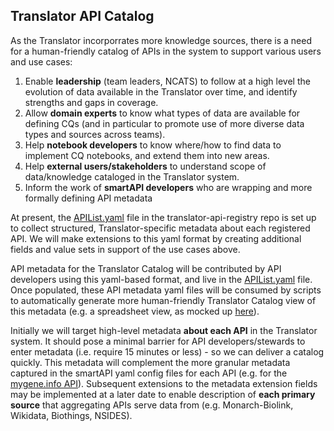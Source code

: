 ## Translator API Catalog

As the Translator incorporrates more knowledge sources, there is a need for a human-friendly catalog of APIs in the system to support various users and use cases:

1. Enable **leadership** (team leaders, NCATS) to follow at a high level the evolution of data available in the Translator over time, and identify strengths and gaps in coverage.
2. Allow **domain experts** to know what types of data are available for defining CQs (and in particular to promote use of more diverse data types and sources across teams).
3. Help **notebook developers** to know where/how to find data to implement CQ notebooks, and extend them into new areas.
4. Help **external users/stakeholders** to understand scope of data/knowledge cataloged in the Translator system.
5. Inform the work of **smartAPI developers** who are wrapping and more formally defining API metadata

At present, the [APIList.yaml](https://github.com/NCATS-Tangerine/translator-api-registry/blob/master/API_LIST.yml) file in the translator-api-registry repo is set up to collect structured, Translator-specific metadata about each registered API. We will make extensions to this yaml format by creating additional fields and value sets in support of the use cases above.

API metadata for the Translator Catalog will be contributed by API developers using this yaml-based format, and live in the [APIList.yaml](https://github.com/NCATS-Tangerine/translator-api-registry/blob/master/API_LIST.yml) file.  Once populated, these API metadata yaml files will be consumed by scripts to automatically generate more human-friendly Translator Catalog view of this metadata (e.g. a spreadsheet view, as mocked up [here](https://docs.google.com/spreadsheets/d/160Vzcgk5eGjtqbrKZzCyyJuPRKQV_zpk4BpZRMC70PA/edit#gid=0)). 

Initially we will target high-level metadata **about each API** in the Translator system. It should pose a minimal barrier for API developers/stewards to enter metadata (i.e. require 15 minutes or less) - so we can deliver a catalog quickly.  This metadata will complement the more granular metadata captured in the smartAPI yaml config files for each API (e.g. for the [mygene.info API](https://github.com/NCATS-Tangerine/translator-api-registry/blob/master/mygene.info/openapi_full.yml)). Subsequent extensions to the metadata extension fields may be implemented at a later date to enable description of **each primary source** that aggregating APIs serve data from (e.g. Monarch-Biolink, Wikidata, Biothings, NSIDES). 
